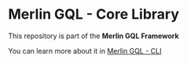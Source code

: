 # Merlin GQL - Core Library

This repository is part of the **Merlin GQL Framework**

You can learn more about it in [Merlin GQL - CLI](https://github.com/silentium-labs/merlin-gql-cli)
